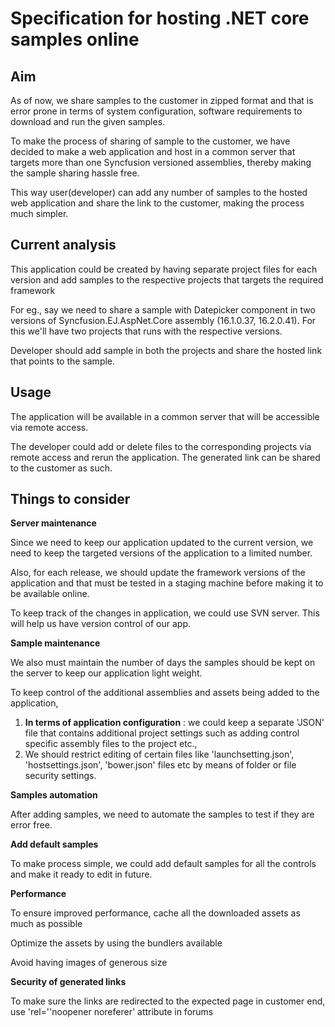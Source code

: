 # Specification for hosting .NET core samples online

## Aim

As of now, we share samples to the customer in zipped format and that is error prone in terms of system configuration, software requirements to download and run the given samples.

To make the process of sharing of sample to the customer, we have decided to make a web application and host in a common server that targets more than one Syncfusion versioned assemblies, thereby making the sample sharing hassle free.

This way user(developer) can add any number of samples to the hosted web application and share the link to the customer, making the process much simpler.

## Current analysis

This application could be created by having separate project files for each version and add samples to the respective projects that targets the required framework

For eg., say we need to share a sample with Datepicker component in two versions of Syncfusion.EJ.AspNet.Core assembly (16.1.0.37, 16.2.0.41). For this we&#39;ll have two projects that runs with the respective versions.

Developer should add sample in both the projects and share the hosted link that points to the sample.

## Usage

The application will be available in a common server that will be accessible via remote access.

The developer could add or delete files to the corresponding projects via remote access and rerun the application. The generated link can be shared to the customer as such.

## Things to consider

**Server maintenance**

Since we need to keep our application updated to the current version, we need to keep the targeted versions of the application to a limited number.

Also, for each release, we should update the framework versions of the application and that must be tested in a staging machine before making it to be available online.

To keep track of the changes in application, we could use SVN server. This will help us have version control of our app.

**Sample maintenance**

We also must maintain the number of days the samples should be kept on the server to keep our application light weight.

To keep control of the additional assemblies and assets being added to the application,

1. **In terms of application configuration** : we could keep a separate &#39;JSON&#39; file that contains additional project settings such as adding control specific assembly files to the project etc.,
2. We should restrict editing of certain files like &#39;launchsetting.json&#39;, &#39;hostsettings.json&#39;, &#39;bower.json&#39; files etc by means of folder or file security settings.

**Samples automation**

After adding samples, we need to automate the samples to test if they are error free.

**Add default samples**

To make process simple, we could add default samples for all the controls and make it ready to edit in future.

**Performance**

To ensure improved performance, cache all the downloaded assets as much as possible

Optimize the assets by using the bundlers available

Avoid having images of generous size

**Security of generated links**

To make sure the links are redirected to the expected page in customer end, use &#39;rel=&#39;&#39;noopener noreferer&#39; attribute in forums
